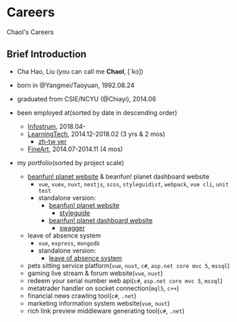 # Careers
Chaol's Careers

## Brief Introduction
- Cha Hao, Liu (you can call me **Chaol**, [\`ko])
- born in @Yangmei/Taoyuan, 1992.08.24
- graduated from CSIE/NCYU (@Chiayi), 2014.06

- been employed at(sorted by date in descending order)
  - [Infostrum](/3.%20infostrum-1804), 2018.04- 
  - [LearningTech](/2.%20ltc-1412-1802), 2014.12-2018.02 (3 yrs & 2 mos)
    - [zh-tw ver](/2.%20ltc-1412-1802/README.zh-tw.md)
  - [FineArt](/1.%20fineart-1407-1411), 2014.07-2014.11 (4 mos)
  
- my portfolio(sorted by project scale)
  - [beanfun! planet website](https://github.com/ChaoLiou/news_frontend_page) & beanfun! planet dashboard website
    - `vue`, `vuex`, `nuxt`, `nestjs`, `scss`, `styleguidist`, `webpack`, `vue cli`, `unit test`
    - standalone version:
      - [beanfun! planet website](#)
        - [styleguide](#)
      - [beanfun! planet dashboard website](#)
        - [swagger](#)
  - leave of absence system
    - `vue`, `express`, `mongodb`
    - standalone version:
      - [leave of absence system](#)
  - pets sitting service platform(`vue`, `nuxt`, `c#`, `asp.net core mvc 5`, `mssql`)
  - gaming live stream & forum website(`vue`, `nuxt`)
  - redeem your serial number web api(`c#`, `asp.net core mvc 5`, `mssql`)
  - metatrader handler on socket connection(`mql5`, `c++`)
  - financial news crawling tool(`c#`, `.net`)
  - marketing information system website(`vue`, `nuxt`)
  - rich link preview middleware generating tool(`c#`, `.net`)
